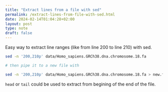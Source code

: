 ```yaml
---
title: "Extract lines from a file with sed"
permalink: /extract-lines-from-file-with-sed.html
date: 2024-02-14T01:04:28+02:00
layout: post
type: note
draft: false
---
```


Easy way to extract line ranges (like from line 200 to line 210) with sed.

```sh
sed -n '200,210p' data/Homo_sapiens.GRCh38.dna.chromosome.18.fa

# then pipe it to a new file with

sed -n '200,210p' data/Homo_sapiens.GRCh38.dna.chromosome.18.fa > new.fa
```

`head` or `tail` could be used to extract from begining of the end of the file.
